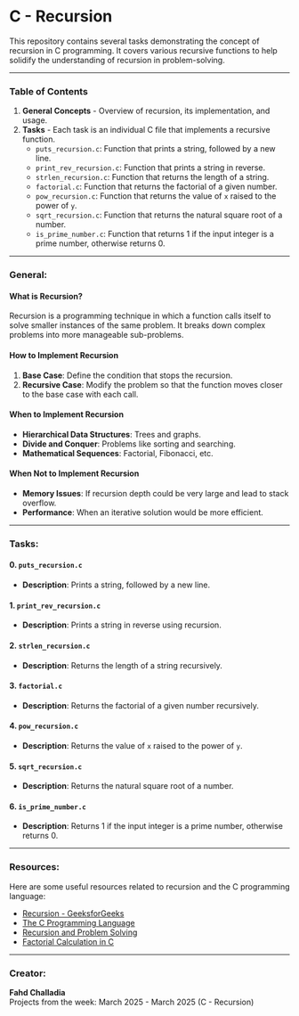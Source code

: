 # C - Recursion
This repository contains several tasks demonstrating the concept of recursion in C programming. It covers various recursive functions to help solidify the understanding of recursion in problem-solving.

---

### Table of Contents
1. **General Concepts** - Overview of recursion, its implementation, and usage.
2. **Tasks** - Each task is an individual C file that implements a recursive function.
    - `puts_recursion.c`: Function that prints a string, followed by a new line.
    - `print_rev_recursion.c`: Function that prints a string in reverse.
    - `strlen_recursion.c`: Function that returns the length of a string.
    - `factorial.c`: Function that returns the factorial of a given number.
    - `pow_recursion.c`: Function that returns the value of `x` raised to the power of `y`.
    - `sqrt_recursion.c`: Function that returns the natural square root of a number.
    - `is_prime_number.c`: Function that returns 1 if the input integer is a prime number, otherwise returns 0.

---

### General:

#### What is Recursion?
Recursion is a programming technique in which a function calls itself to solve smaller instances of the same problem. It breaks down complex problems into more manageable sub-problems.

#### How to Implement Recursion
1. **Base Case**: Define the condition that stops the recursion.
2. **Recursive Case**: Modify the problem so that the function moves closer to the base case with each call.

#### When to Implement Recursion
- **Hierarchical Data Structures**: Trees and graphs.
- **Divide and Conquer**: Problems like sorting and searching.
- **Mathematical Sequences**: Factorial, Fibonacci, etc.

#### When Not to Implement Recursion
- **Memory Issues**: If recursion depth could be very large and lead to stack overflow.
- **Performance**: When an iterative solution would be more efficient.

---

### Tasks:

#### 0. `puts_recursion.c`
- **Description**: Prints a string, followed by a new line.


#### 1. `print_rev_recursion.c`
- **Description**: Prints a string in reverse using recursion.


#### 2. `strlen_recursion.c`
- **Description**: Returns the length of a string recursively.


#### 3. `factorial.c`
- **Description**: Returns the factorial of a given number recursively.


#### 4. `pow_recursion.c`
- **Description**: Returns the value of `x` raised to the power of `y`.


#### 5. `sqrt_recursion.c`
- **Description**: Returns the natural square root of a number.


#### 6. `is_prime_number.c`
- **Description**: Returns 1 if the input integer is a prime number, otherwise returns 0.


---

### Resources:

Here are some useful resources related to recursion and the C programming language:

- [Recursion - GeeksforGeeks](https://www.geeksforgeeks.org/recursion/)
- [The C Programming Language](https://www.tutorialspoint.com/cprogramming/)
- [Recursion and Problem Solving](https://www.freecodecamp.org/news/recursion-in-programming/)
- [Factorial Calculation in C](https://www.programiz.com/c-programming/examples/factorial)

---

### Creator:

**Fahd Challadia**  
Projects from the week: March 2025 - March 2025 (C - Recursion)
